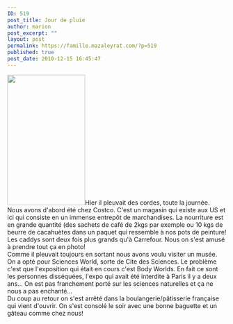 ```yaml
---
ID: 519
post_title: Jour de pluie
author: marion
post_excerpt: ""
layout: post
permalink: https://famille.mazaleyrat.com/?p=519
published: true
post_date: 2010-12-15 16:45:47
---
```

<a href="http://famille.mazaleyrat.com/wp-content/uploads/2010/12/wpid-IMAG0124.jpg"><img src="http://famille.mazaleyrat.com/wp-content/uploads/2010/12/wpid-IMAG0124-179x300.jpg" alt="" title="wpid-IMAG0124.jpg" width="179" height="300" class="alignleft size-medium wp-image-518" /></a>Hier il pleuvait des cordes, toute la journée. Nous avons d'abord été chez Costco. C'est un magasin qui existe aux US et ici qui consiste en un immense entrepôt de marchandises. La nourriture est en grande quantité (des sachets de café de 2kgs par exemple ou 10 kgs de beurre de cacahuètes dans un paquet qui ressemble à nos pots de peinture! Les caddys sont deux fois plus grands qu'à Carrefour. Nous on s'est amusé à prendre tout ça en photo!<br>
Comme il pleuvait toujours en sortant nous avons voulu visiter un musée. On a opté pour Sciences World, sorte de Cite des Sciences. Le problème c'est que l'exposition qui était en cours c'est Body Worlds. En fait ce sont les personnes disséquées, l'expo qui avait été interdite à Paris il y a deux ans... On est pas franchement porté sur les sciences naturelles et ça ne nous a pas enchanté... <br>
Du coup au retour on s'est arrêté dans la boulangerie/pâtisserie française qui vient d'ouvrir. On s'est consolé le soir avec une bonne baguette et un gâteau comme chez nous!</p>